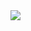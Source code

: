 <!--타이틀 부분-->
  <img src="https://capsule-render.vercel.app/api?type=wave&color=gradient&height=300&section=header&text=Hello%20World%20I%27m%20Hyogyeong&fontSize=40&animation=scaleIn&fontColor=ffffff&type=waving" />


